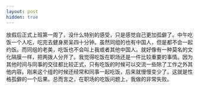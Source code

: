 ```yaml
---
layout: post
hidden: true
---
```


放假后正式上班第一周了，没什么特别的感受，只是感觉自己更加孤僻了。中午吃饭一个人吃，吃完去健身房呆四十分钟。虽然同组的也有中国人，但是都不会一起约饭。而同组的老美，吃饭也不会叫上我或者其他中国人。就好像有一种莫名的文化隔膜一样，把两拨人分开了。我觉得吃饭在职场还是一件比较重要的事情。因为其他时间与同事的交往都比较正式，只有吃饭的时候可以交流一些除了工作之外其他内容。刚来这个组的时候还经常和同事一起吃饭，后来就慢慢变少了。这就是性格孤僻的一个后果。总而言之，在职场的吃饭问题上，我做的非常失败。
